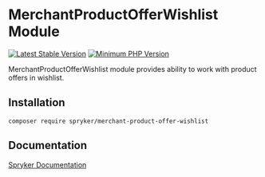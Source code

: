 # MerchantProductOfferWishlist Module
[![Latest Stable Version](https://poser.pugx.org/spryker/merchant-product-offer-wishlist/v/stable.svg)](https://packagist.org/packages/spryker/merchant-product-offer-wishlist)
[![Minimum PHP Version](https://img.shields.io/badge/php-%3E%3D%208.1-8892BF.svg)](https://php.net/)

MerchantProductOfferWishlist module provides ability to work with product offers in wishlist.

## Installation

```
composer require spryker/merchant-product-offer-wishlist
```

## Documentation

[Spryker Documentation](https://docs.spryker.com)
